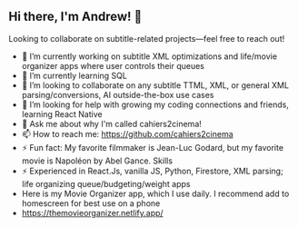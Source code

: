 ## Hi there, I'm Andrew! 👋
Looking to collaborate on subtitle-related projects—feel free to reach out!
- 🔭 I’m currently working on subtitle XML optimizations and life/movie organizer apps where user controls their queues
- 🌱 I’m currently learning SQL
- 👯 I’m looking to collaborate on any subtitle TTML, XML, or general XML parsing/conversions, AI outside-the-box use cases
- 🤔 I’m looking for help with growing my coding connections and friends, learning React Native
- 💬 Ask me about why I'm called cahiers2cinema!
- 📫 How to reach me: https://github.com/cahiers2cinema
- ⚡ Fun fact: My favorite filmmaker is Jean-Luc Godard, but my favorite movie is Napoléon by Abel Gance.
Skills
- ⚡ Experienced in React.Js, vanilla JS, Python, Firestore, XML parsing; life organizing queue/budgeting/weight apps
- Here is my Movie Organizer app, which I use daily. I recommend add to homescreen for best use on a phone
- https://themovieorganizer.netlify.app/
<!--
**cahiers2cinema/cahiers2cinema** is a ✨ _special_ ✨ repository because its `README.md` (this file) appears on your GitHub profile.

Here are some ideas to get you started:

- 🔭 I’m currently working on ...
- 🌱 I’m currently learning ...
- 👯 I’m looking to collaborate on ...
- 🤔 I’m looking for help with ...
- 💬 Ask me about ...
- 📫 How to reach me: ...
- 😄 Pronouns: ...
- ⚡ Fun fact: ...
-->
